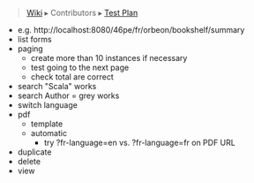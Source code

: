 > [Wiki](Home) ▸ Contributors ▸ [Test Plan](./Contributors-:-Test-Plan)

- e.g. http://localhost:8080/46pe/fr/orbeon/bookshelf/summary
- list forms
- paging
  - create more than 10 instances if necessary
  - test going to the next page
  - check total are correct
- search "Scala" works
- search Author = grey works
- switch language
- pdf
  - template
  - automatic
    - try ?fr-language=en vs. ?fr-language=fr on PDF URL
- duplicate
- delete
- view